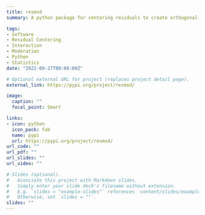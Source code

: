 ```yaml
---
title: resmod
summary: A python package for centering residuals to create orthogonalized interaction terms

tags:
- Software
- Residual Centering
- Interaction
- Moderation
- Python
- Statistics
date: "2022-09-27T00:00:00Z"

# Optional external URL for project (replaces project detail page).
external_link: https://pypi.org/project/resmod/

image:
  caption: ""
  focal_point: Smart

links:
- icon: python
  icon_pack: fab
  name: pypi
  url: https://pypi.org/project/resmod/
url_code: ""
url_pdf: ""
url_slides: ""
url_video: ""

# Slides (optional).
#   Associate this project with Markdown slides.
#   Simply enter your slide deck's filename without extension.
#   E.g. `slides = "example-slides"` references `content/slides/example-slides.md`.
#   Otherwise, set `slides = ""`.
slides: ""
---
```



